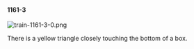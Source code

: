 #### 1161-3
![train-1161-3-0.png](https://github.com/lil-lab/nlvr/raw/master/nlvr/train/images/58/train-1161-3-0.png "train-1161-3-0.png")

There is a yellow triangle closely touching the bottom of a box.